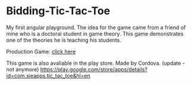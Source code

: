 # Bidding-Tic-Tac-Toe
My first angular playground. 
The idea for the game came from a friend of mine who is a doctoral student in game theory.
This game demonstrates one of the theories he is teaching his students.

Production Game:
[click here](https://shts86.github.io/Bidding-Tic-Tac-Toe)

This game is also avaliable in the play store. Made by Cordova. (update - not anymore)
https://play.google.com/store/apps/details?id=com.sieapps.tic_tac_toe&hl=en
